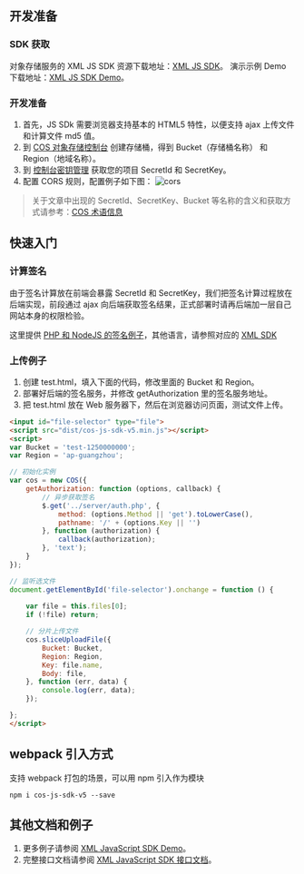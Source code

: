 ## 开发准备

### SDK 获取
对象存储服务的 XML JS SDK 资源下载地址：[XML JS SDK](https://github.com/tencentyun/cos-js-sdk-v5)。
演示示例 Demo 下载地址：[XML JS SDK Demo](https://github.com/tencentyun/cos-js-sdk-v5/tree/master/demo)。

### 开发准备

1. 首先，JS SDk 需要浏览器支持基本的 HTML5 特性，以便支持 ajax 上传文件和计算文件 md5 值。
2. 到 [COS 对象存储控制台](http://console.tce.fsphere.cn/cos4) 创建存储桶，得到 Bucket（存储桶名称） 和 Region（地域名称）。
3. 到 [控制台密钥管理](http://console.tce.fsphere.cn/capi) 获取您的项目 SecretId 和 SecretKey。
4. 配置 CORS 规则，配置例子如下图：
![cors](http://imgcache.tcecqpoc.fsphere.cn/image/mc.qcloudimg.com/static/img/2e7791e9274ce3ebf8b25bbeafcd7b45/image.png)


> 关于文章中出现的 SecretId、SecretKey、Bucket 等名称的含义和获取方式请参考：[COS 术语信息](http://tcecqpoc.fsphere.cn/document/product/436/7751)
    
## 快速入门		
### 计算签名

由于签名计算放在前端会暴露 SecretId 和 SecretKey，我们把签名计算过程放在后端实现，前段通过 ajax 向后端获取签名结果，正式部署时请再后端加一层自己网站本身的权限检验。

这里提供 [PHP 和 NodeJS 的签名例子](https://github.com/tencentyun/cos-js-sdk-v5/blob/master/server/)，其他语言，请参照对应的 [XML SDK](http://tcecqpoc.fsphere.cn/document/product/436/6474)

### 上传例子

1. 创建 test.html，填入下面的代码，修改里面的 Bucket 和 Region。
2. 部署好后端的签名服务，并修改 getAuthorization 里的签名服务地址。
3. 把 test.html 放在 Web 服务器下，然后在浏览器访问页面，测试文件上传。

```html
<input id="file-selector" type="file">
<script src="dist/cos-js-sdk-v5.min.js"></script>
<script>
var Bucket = 'test-1250000000';
var Region = 'ap-guangzhou';

// 初始化实例
var cos = new COS({
    getAuthorization: function (options, callback) {
        // 异步获取签名
        $.get('../server/auth.php', {
            method: (options.Method || 'get').toLowerCase(),
            pathname: '/' + (options.Key || '')
        }, function (authorization) {
            callback(authorization);
        }, 'text');
    }
});

// 监听选文件
document.getElementById('file-selector').onchange = function () {
    
    var file = this.files[0];
    if (!file) return;

    // 分片上传文件
    cos.sliceUploadFile({
        Bucket: Bucket,
        Region: Region,
        Key: file.name,
        Body: file,
    }, function (err, data) {
        console.log(err, data);
    });

};
</script>
```


## webpack 引入方式

支持 webpack 打包的场景，可以用 npm 引入作为模块
```shell
npm i cos-js-sdk-v5 --save
```

## 其他文档和例子

1. 更多例子请参阅 [XML JavaScript SDK Demo](https://github.com/tencentyun/cos-js-sdk-v5/blob/master/demo)。
2. 完整接口文档请参阅 [XML JavaScript SDK 接口文档](http://tcecqpoc.fsphere.cn/document/product/436/12260)。
